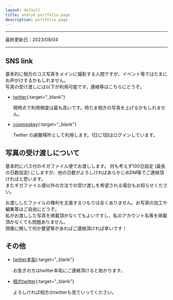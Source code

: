 ```yaml
---
layout: default
title: andryk portfolio page
description: portfolio page
---
```


---------------------------

最終更新日：2023/08/04

---------------------------

## SNS link

基本的に相方のコス写真をメインに撮影する人間ですが、イベント等ではたまにお声がけするかもしれません。  
写真の受け渡しには以下が利用可能です。連絡等はこちらにどうぞ。

* [twitter](https://twitter.com/andrykph){:target="_blank"}

    現時点で利用頻度は最も高いです。時たま相方の写真を上げるかもしれません。

* [cosmisskey](https://cosmisskey.cc/@andrykph){:target="_blank"}

    Twitter の避難場所として利用します。1日に1回はログインしています。


## 写真の受け渡しについて

基本的にパス付のギガファイル便でお渡しします。
何も考えず100日設定 (最長の日数設定) にしますが、他の日数がよろしければあらかじめDM等でご連絡頂ければと思います。  
またギガファイル便以外の方法での受け渡しを希望される場合もお知らせください。

お渡ししたファイルの権利を主張するつもりは全くありません。お写真の加工や編集等はご自由にどうぞ。  
私がお渡しした写真を掲載頂かなくてもよいですし、私のアカウント名等を掲載頂かなくても問題ありません。  
現像に関して何か要望等があればご連絡頂ければ幸いです！


## その他

* [twitter本垢](https://twitter.com/mgandryk){:target="_blank"}

    お急ぎの方はtwitter本垢にご連絡頂けると助かります。

* [相方twitter](https://twitter.com/sirokuroandkiyu){:target="_blank"}

    よろしければ相方のtwitterも見ていってください。
